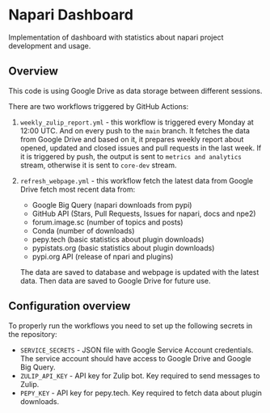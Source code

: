 # Napari Dashboard

Implementation of dashboard with statistics about napari project development and usage.


## Overview 

This code is using Google Drive as data storage between different sessions. 

There are two workflows triggered by GitHub Actions:

1. `weekly_zulip_report.yml` - this workflow is triggered every Monday at 12:00 UTC. And on every push to the `main` branch. 
  It fetches the data from Google Drive and based on it, it prepares weekly report about opened, updated and closed issues and pull requests in the last week.
  If it is triggered by push, the output is sent to `metrics and analytics` stream, otherwise it is sent to `core-dev` stream.

2. `refresh_webpage.yml` - this workflow fetch the latest data from Google Drive fetch most recent data from:
    * Google Big Query (napari downloads from pypi)
    * GitHub API (Stars, Pull Requests, Issues for napari, docs and npe2)
    * forum.image.sc (number of topics and posts)
    * Conda (number of downloads)
    * pepy.tech (basic statistics about plugin downloads)
    * pypistats.org (basic statistics about plugin downloads)
    * pypi.org API (release of npari and plugins)

    The data are saved to database and webpage is updated with the latest data.
    Then data are saved to Google Drive for future use.

## Configuration overview

To properly run the workflows you need to set up the following secrets in the repository:

* `SERVICE_SECRETS` - JSON file with Google Service Account credentials. The service account should have access to Google Drive and Google Big Query.
* `ZULIP_API_KEY` - API key for Zulip bot. Key required to send messages to Zulip.
* `PEPY_KEY` - API key for pepy.tech. Key required to fetch data about plugin downloads.


